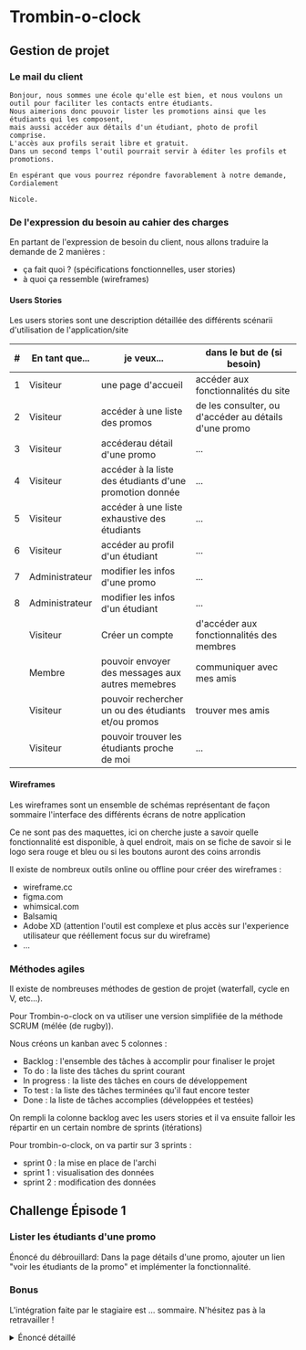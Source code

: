 # Trombin-o-clock

## Gestion de projet

### Le mail du client

```
Bonjour, nous sommes une école qu'elle est bien, et nous voulons un outil pour faciliter les contacts entre étudiants.
Nous aimerions donc pouvoir lister les promotions ainsi que les étudiants qui les composent,
mais aussi accéder aux détails d'un étudiant, photo de profil comprise.
L'accès aux profils serait libre et gratuit.
Dans un second temps l'outil pourrait servir à éditer les profils et promotions.

En espérant que vous pourrez répondre favorablement à notre demande,
Cordialement

Nicole.
```

### De l'expression du besoin au cahier des charges

En partant de l'expression de besoin du client, nous allons traduire la demande de 2 manières :

- ça fait quoi ? (spécifications fonctionnelles, user stories)
- à quoi ça ressemble (wireframes)

#### Users Stories

Les users stories sont une description détaillée des différents scénarii d'utilisation de l'application/site

| #   | En tant que... | je veux...                                              | dans le but de (si besoin)                            |
| --- | -------------- | ------------------------------------------------------- | ----------------------------------------------------- |
| 1   | Visiteur       | une page d'accueil                                      | accéder aux fonctionnalités du site                   |
| 2   | Visiteur       | accéder à une liste des promos                          | de les consulter, ou d'accéder au détails d'une promo |
| 3   | Visiteur       | accéderau détail d'une promo                            | ...                                                   |
| 4   | Visiteur       | accéder à la liste des étudiants d'une promotion donnée | ...                                                   |
| 5   | Visiteur       | accéder à une liste exhaustive des étudiants            | ...                                                   |
| 6   | Visiteur       | accéder au profil d'un étudiant                         | ...                                                   |
| 7   | Administrateur | modifier les infos d'une promo                          | ...                                                   |
| 8   | Administrateur | modifier les infos d'un étudiant                        | ...                                                   |
|     | Visiteur       | Créer un compte                                         | d'accéder aux fonctionnalités des membres             |
|     | Membre         | pouvoir envoyer des messages aux autres memebres        | communiquer avec mes amis                             |
|     | Visiteur       | pouvoir rechercher un ou des étudiants et/ou promos     | trouver mes amis                                      |
|     | Visiteur       | pouvoir trouver les étudiants proche de moi             | ...                                                   |

#### Wireframes

Les wireframes sont un ensemble de schémas représentant de façon sommaire l'interface des différents écrans de notre application

Ce ne sont pas des maquettes, ici on cherche juste a savoir quelle fonctionnalité est disponible, à quel endroit, mais on se fiche de savoir si le logo sera rouge et bleu ou si les boutons auront des coins arrondis

Il existe de nombreux outils online ou offline pour créer des wireframes :

- wireframe.cc
- figma.com
- whimsical.com
- Balsamiq
- Adobe XD (attention l'outil est complexe et plus accès sur l'experience utilisateur que rééllement focus sur du wireframe)
- ...

### Méthodes agiles

Il existe de nombreuses méthodes de gestion de projet (waterfall, cycle en V, etc...).

Pour Trombin-o-clock on va utiliser une version simplifiée de la méthode SCRUM (mélée (de rugby)).

Nous créons un kanban avec 5 colonnes :

- Backlog : l'ensemble des tâches à accomplir pour finaliser le projet
- To do : la liste des tâches du sprint courant
- In progress : la liste des tâches en cours de développement
- To test : la liste des tâches terminées qu'il faut encore tester
- Done : la liste de tâches accomplies (développées et testées)

On rempli la colonne backlog avec les users stories et il va ensuite falloir les répartir en un certain nombre de sprints (itérations)

Pour trombin-o-clock, on va partir sur 3 sprints :

- sprint 0 : la mise en place de l'archi
- sprint 1 : visualisation des données
- sprint 2 : modification des données

## Challenge Épisode 1

### Lister les étudiants d'une promo

Énoncé du débrouillard: Dans la page détails d'une promo, ajouter un lien "voir les étudiants de la promo" et implémenter la fonctionnalité.

### Bonus

L'intégration faite par le stagiaire est ... sommaire. N'hésitez pas à la retravailler !

<details>
<summary>Énoncé détaillé</summary>

- La fonctionnalité concerne une seule promo, donc là encore on a besoin d'une route paramétrée pour cibler un ID. par exemple `/promo/:id/students`
- La méthode associée doit être dans un controller. Soit `promoController`, soit `studentController`, à vous de voir ce qui vous semble le plus logique, du moment que la méthode porte un nom explicite !
- Dans cette méthode il faut :
  - récupérer l'id de la promo ciblée
  - trouver la liste des étudiants de la promo. Importer la liste des étudiants depuis le json, et utiliser une boucle ou un [`.filter`](https://developer.mozilla.org/fr/docs/Web/JavaScript/Reference/Global_Objects/Array/filter#syntaxe).
  - "render" la view, sans oublier de lui transmettre les données !
- Contruire la view en listant les étudiants
- Ne pas oublier d'ajouter le lien vers la fonctionnalité dans la page "détails d'une promo".
</details>
